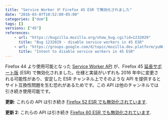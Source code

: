 ```yaml
---
title: "Service Worker が Firefox 45 ESR で無効化されました"
date: "2016-03-07T10:52:00-05:00"
categories: ["dom"]
tags: []
versions: ["45"]
references:
    - url: "https://bugzilla.mozilla.org/show_bug.cgi?id=1232029"
      title: "Bug 1232029 - disable service workers in 45 ESR"
    - url: "https://groups.google.com/d/topic/mozilla.dev.platform/yuNHtDhl3lY/discussion"
      title: "Intent to disable service workers in 45 ESR"
---
```

Firefox 44 より使用可能となった [Service Worker API](https://developer.mozilla.org/docs/Web/API/Service_Worker_API) が、Firefox 45 [延長サポート版](https://www.mozilla.org/firefox/organizations/) (ESR) で無効化されました。仕様と実装がいずれも 2016 年中に変更される可能性があり、安定した ESR チャンネル上でそのような API を提供するとサイト互換性問題を生む恐れがあるためです。この API は他のチャンネルでは引き続き使用可能です。

**更新**: これらの API は引き続き [Firefox 52 ESR でも無効化されています](https://www.fxsitecompat.dev/ja/docs/2017/service-workers-and-push-notifications-are-disabled-on-firefox-52-esr/).

**更新 2**: これらの API は引き続き [Firefox 60 ESR でも無効化されています](https://www.fxsitecompat.dev/ja/docs/2018/service-workers-and-push-notifications-are-disabled-on-firefox-60-esr/).
